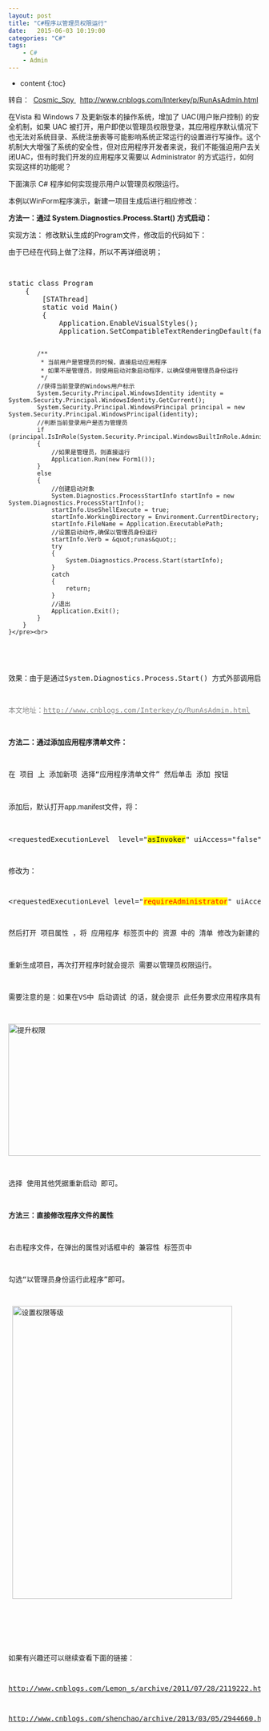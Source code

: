 ```yaml
---
layout: post
title: "C#程序以管理员权限运行"
date:   2015-06-03 10:19:00 
categories: "C#"
tags: 
    - C#
	- Admin
---
```


* content
{:toc}

转自： &nbsp;<a target="_blank" href="http://www.cnblogs.com/Interkey/p/RunAsAdmin.html">Cosmic_Spy&nbsp;</a>&nbsp;&nbsp;<a target="_blank" href="http://www.cnblogs.com/Interkey/p/RunAsAdmin.html">http://www.cnblogs.com/Interkey/p/RunAsAdmin.html</a></p>   
<p>在Vista 和 Windows 7 及更新版本的操作系统，增加了 UAC(用户账户控制) 的安全机制，如果 UAC 被打开，用户即使以管理员权限登录，其应用程序默认情况下也无法对系统目录、系统注册表等可能影响系统正常运行的设置进行写操作。这个机制大大增强了系统的安全性，但对应用程序开发者来说，我们不能强迫用户去关闭UAC，但有时我们开发的应用程序又需要以 Administrator 的方式运行，如何实现这样的功能呢？</p>   

<p>下面演示 C# 程序如何实现提示用户以管理员权限运行。</p>   
<p>本例以WinForm程序演示，新建一项目生成后进行相应修改：</p>   
<p><strong>方法一：通过 System.Diagnostics.Process.Start() 方式启动：</strong></p>   
<p>实现方法： 修改默认生成的Program文件，修改后的代码如下：</p>   
<p>由于已经在代码上做了注释，所以不再详细说明；</p>   
<p><br>   
</p>   
<p><pre name="code" class="csharp">static class Program   
    {   
        [STAThread]   
        static void Main()   
        {            
            Application.EnableVisualStyles();   
            Application.SetCompatibleTextRenderingDefault(false);   

            /**   
             * 当前用户是管理员的时候，直接启动应用程序   
             * 如果不是管理员，则使用启动对象启动程序，以确保使用管理员身份运行   
             */   
            //获得当前登录的Windows用户标示   
            System.Security.Principal.WindowsIdentity identity = System.Security.Principal.WindowsIdentity.GetCurrent();   
            System.Security.Principal.WindowsPrincipal principal = new System.Security.Principal.WindowsPrincipal(identity);   
            //判断当前登录用户是否为管理员   
            if (principal.IsInRole(System.Security.Principal.WindowsBuiltInRole.Administrator))   
            {   
                //如果是管理员，则直接运行   
                Application.Run(new Form1());   
            }   
            else   
            {   
                //创建启动对象   
                System.Diagnostics.ProcessStartInfo startInfo = new System.Diagnostics.ProcessStartInfo();   
                startInfo.UseShellExecute = true;   
                startInfo.WorkingDirectory = Environment.CurrentDirectory;   
                startInfo.FileName = Application.ExecutablePath;   
                //设置启动动作,确保以管理员身份运行   
                startInfo.Verb = &quot;runas&quot;;   
                try   
                {   
                    System.Diagnostics.Process.Start(startInfo);   
                }   
                catch   
                {   
                    return;   
                }   
                //退出   
                Application.Exit();   
            }   
        }   
    }</pre><br>   
</p>   
<p>效果：由于是通过System.Diagnostics.Process.Start() 方式外部调用启动，所以直接通过VS运行时，是不会提示VS也需要管理员权限，只有程序本身需要管理员权限，与生成应用程序的程序不同。这点是和方法二实现的主要不同之处。</p>   
<p><span style="color:rgb(136,136,136)">本文地址：<a target="_blank" href="http://www.cnblogs.com/Interkey/p/RunAsAdmin.html"><span style="color:rgb(136,136,136)">http://www.cnblogs.com/Interkey/p/RunAsAdmin.html</span></a></span></p>   
<p><strong>方法二：通过添加应用程序清单文件：</strong></p>   
<p>在 项目 上 添加新项 选择“应用程序清单文件” 然后单击 添加 按钮</p>   
<p>添加后，默认打开<span style="font-family:Verdana,Arial,Helvetica,sans-serif; font-size:14px; line-height:25px; text-indent:28px">app.manifest文件，</span>将：</p>   
<p>&lt;requestedExecutionLevel&nbsp; level=&quot;<span style="background-color:yellow">asInvoker</span>&quot; uiAccess=&quot;false&quot; /&gt;</p>   
<p>修改为：</p>   
<p>&lt;requestedExecutionLevel level=&quot;<span style="color:red; background-color:yellow">requireAdministrator</span>&quot; uiAccess=&quot;false&quot; /&gt;</p>   
<p>然后打开 项目属性 ，将 应用程序 标签页中的 资源 中的 清单 修改为新建的 app.manifest。</p>   
<p>重新生成项目，再次打开程序时就会提示 需要以管理员权限运行。</p>   
<p>需要注意的是：如果在VS中 启动调试 的话，就会提示 此任务要求应用程序具有提升的权限。如下图：</p>   
<p><img width="525" height="264" title="提升权限" alt="提升权限" src="http://images.cnblogs.com/cnblogs_com/Interkey/497307/o_04.png"></p>   
<p>选择 使用其他凭据重新启动 即可。</p>   
<p><strong>方法三：直接修改程序文件的属性</strong></p>   
<p>右击程序文件，在弹出的属性对话框中的 兼容性 标签页中</p>   
<p>勾选“以管理员身份运行此程序”即可。</p>   
<p>&nbsp;<img width="439" height="585" title="设置权限等级" alt="设置权限等级" src="http://images.cnblogs.com/cnblogs_com/Interkey/497307/o_05.png"></p>   
<p>&nbsp;</p>   
<p>如果有兴趣还可以继续查看下面的链接：</p>   
<p><a target="_blank" href="http://www.cnblogs.com/Lemon_s/archive/2011/07/28/2119222.html">http://www.cnblogs.com/Lemon_s/archive/2011/07/28/2119222.html</a></p>   
<p><a target="_blank" href="http://www.cnblogs.com/shenchao/archive/2013/03/05/2944660.html">http://www.cnblogs.com/shenchao/archive/2013/03/05/2944660.html</a></p>   
<br>   
</div>   

